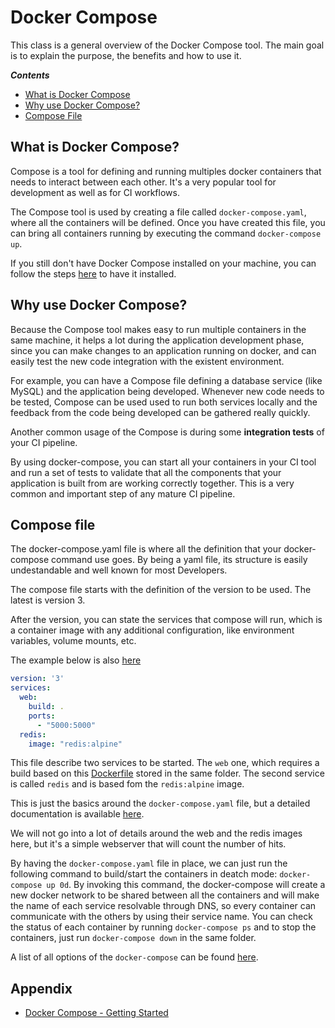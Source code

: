 # Docker Compose
This class is a general overview of the Docker Compose tool.
The main goal is to explain the purpose, the benefits and how to use it.

***Contents***
- [What is Docker Compose](#what-is-docker-compose)
- [Why use Docker Compose?](#why-use-docker-compose)
- [Compose File](#compose-file)


## What is Docker Compose?
Compose is a tool for defining and running multiples docker containers that needs to interact between each other. It's a very popular tool for development as well as for CI workflows.

The Compose tool is used by creating a file called `docker-compose.yaml`, where all the containers will be defined. Once you have created this file, you can bring all containers running by executing the command `docker-compose up`.

If you still don't have Docker Compose installed on your machine, you can follow the steps [here](https://docs.docker.com/compose/install/) to have it installed. 

## Why use Docker Compose?
Because the Compose tool makes easy to run multiple containers in the same machine, it helps a lot during the application development phase, since you can make changes to an application running on docker, and can easily test the new code integration with the existent environment. 

For example, you can have a Compose file defining a database service (like MySQL) and the application being developed. Whenever new code needs to be tested, Compose can be used used to run both services locally and the feedback from the code being developed can be gathered really quickly.

Another common usage of the Compose is during some **integration tests** of your CI pipeline. 

By using docker-compose, you can start all your containers in your CI tool and run a set of tests to validate that all the components that your application is built from are working correctly together. This is a very common and important step of any mature CI pipeline.

## Compose file
The docker-compose.yaml file is where all the definition that your docker-compose command use goes. By being a yaml file, its structure is easily undestandable and well known for most Developers.

The compose file starts with the definition of the version to be used. The latest is version 3. 

After the version, you can state the services that compose will run, which is a container image with any additional configuration, like environment variables, volume mounts, etc.


The example below is also [here](artifacts/class/docker-compose.yaml)

```docker-file.yaml
version: '3'
services:
  web:
    build: .
    ports:
      - "5000:5000"
  redis:
    image: "redis:alpine"
```

This file describe two services to be started. The `web` one, which requires a build based on this [Dockerfile](artifacts/class/Dockerfile) stored in the same folder. The second service is called `redis` and is based fom the `redis:alpine` image.

This is just the basics around the `docker-compose.yaml` file, but a detailed documentation is available [here](https://docs.docker.com/compose/compose-file/).

We will not go into a lot of details around the web and the redis images here, but it's a simple webserver that will count the number of hits.

By having the `docker-compose.yaml` file in place, we can just run the following command to build/start the containers in deatch mode: `docker-compose up 0d`. By invoking this command, the docker-compose will create a new docker network to be shared between all the containers and will make the name of each service resolvable through DNS, so every container can communicate with the others by using their service name. You can check the status of each container by running `docker-compose ps` and to stop the containers, just run `docker-compose down` in the same folder.

A list of all options of the `docker-compose` can be found [here](https://docs.docker.com/compose/reference/).

## Appendix
- [Docker Compose - Getting Started](https://docs.docker.com/compose/gettingstarted/)
